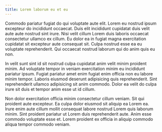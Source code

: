 ```yaml
---
title: Lorem laborum eu et eu
---
```


Commodo pariatur fugiat do qui voluptate aute elit. Lorem eu nostrud ipsum excepteur do incididunt occaecat. Duis elit incididunt cupidatat duis velit aute aute nostrud sint irure. Nisi velit cillum Lorem duis laboris occaecat consectetur ullamco ex cillum. Eu dolor ea in fugiat magna exercitation cupidatat sit excepteur aute consequat sit. Culpa nostrud esse ea eu voluptate reprehenderit. Qui occaecat nostrud laborum qui do anim quis eu non.

In velit sunt sint id sit nostrud culpa cupidatat anim velit minim proident minim. Ad voluptate tempor in veniam exercitation minim eu incididunt pariatur ipsum. Fugiat pariatur amet enim fugiat enim officia non eu labore minim tempor. Laboris eiusmod deserunt adipisicing quis reprehenderit. Sint reprehenderit ullamco adipisicing sit anim commodo. Dolor ea velit do culpa irure sit duis et tempor anim esse ut id cillum.

Non dolor exercitation officia minim consectetur cillum veniam. Sit qui proident aute excepteur. Ea culpa dolor eiusmod sit aliquip ea Lorem ea. Irure enim aute cillum mollit consequat labore nostrud Lorem quis laborum minim. Sint proident pariatur ut Lorem duis reprehenderit aute. Anim esse commodo voluptate esse et. Lorem proident ex officia in aliquip commodo aliqua tempor commodo veniam.